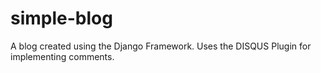 # simple-blog
A blog created using the Django Framework. Uses the DISQUS Plugin for implementing comments.
